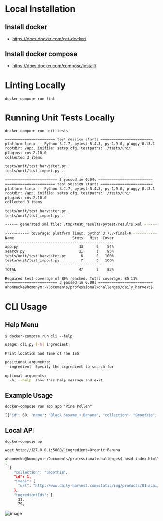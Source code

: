 # Local Installation
## Install docker
 * https://docs.docker.com/get-docker/
## Install docker compose
 * https://docs.docker.com/compose/install/
##

# Linting Locally
`docker-compose run lint`

# Running Unit Tests Locally
`docker-compose run unit-tests`

``` bash
======================= test session starts ========================
platform linux -- Python 3.7.7, pytest-5.4.3, py-1.9.0, pluggy-0.13.1
rootdir: /app, inifile: setup.cfg, testpaths: ./tests/unit
plugins: cov-2.10.0
collected 3 items

tests/unit/test_harvester.py .                                                                                                                                                         [ 33%]
tests/unit/test_import.py ..                                                                                                                                                           [100%]

======================== 3 passed in 0.04s =========================
======================= test session starts ========================
platform linux -- Python 3.7.7, pytest-5.4.3, py-1.9.0, pluggy-0.13.1
rootdir: /app, inifile: setup.cfg, testpaths: ./tests/unit
plugins: cov-2.10.0
collected 3 items

tests/unit/test_harvester.py .                                                                                                                                                         [ 33%]
tests/unit/test_import.py ..                                                                                                                                                           [100%]

------ generated xml file: /tmp/test_results/pytest/results.xml ------

----------- coverage: platform linux, python 3.7.7-final-0 -----------
Name                           Stmts   Miss  Cover
--------------------------------------------------
app.py                            13      6    54%
search.py                         21      1    95%
tests/unit/test_harvester.py       6      0   100%
tests/unit/test_import.py          7      0   100%
--------------------------------------------------
TOTAL                             47      7    85%

Required test coverage of 80% reached. Total coverage: 85.11%
======================== 3 passed in 0.09s =========================
ahonnecke@homonym:~/Documents/professional/challenges/daily_harvest$
```

# CLI Usage

## Help Menu
`$ docker-compose run cli --help`

``` bash
usage: cli.py [-h] ingredient

Print location and time of the ISS

positional arguments:
  ingredient  Specify the ingredient to search for

optional arguments:
  -h, --help  show this help message and exit
```

## Example Usage
`docker-compose run app app "Pine Pollen"`

``` bash
[{"id": 68, "name": "Black Sesame + Banana", "collection": "Smoothie", "ingredientIds": [79, 81, 17, 214, 42, 215], "image": {"url": "http://www.daily-harvest.com/static/img/products/a23-sesa/product-shot-ingredients.jpeg"}}]
```

## Local API
`docker-compose up`

`wget http://127.0.0.1:5000/?ingredient=Organic+Banana`

``` bash
ahonnecke@homonym:~/Documents/professional/challenges$ head index.html\?ingredient\=Organic+Banana
[
  {
    "collection": "Smoothie",
    "id": 1,
    "image": {
      "url": "http://www.daily-harvest.com/static/img/products/01-acai/product-shot-ingredients.jpeg"
    },
    "ingredientIds": [
      31,
      79,
```

![image](https://user-images.githubusercontent.com/419355/88466565-f043b800-ce8a-11ea-81ab-ddd268bfb927.png)

